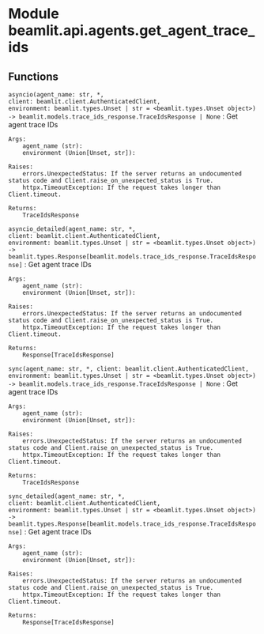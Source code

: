 Module beamlit.api.agents.get_agent_trace_ids
=============================================

Functions
---------

`asyncio(agent_name: str, *, client: beamlit.client.AuthenticatedClient, environment: beamlit.types.Unset | str = <beamlit.types.Unset object>) ‑> beamlit.models.trace_ids_response.TraceIdsResponse | None`
:   Get agent trace IDs
    
    Args:
        agent_name (str):
        environment (Union[Unset, str]):
    
    Raises:
        errors.UnexpectedStatus: If the server returns an undocumented status code and Client.raise_on_unexpected_status is True.
        httpx.TimeoutException: If the request takes longer than Client.timeout.
    
    Returns:
        TraceIdsResponse

`asyncio_detailed(agent_name: str, *, client: beamlit.client.AuthenticatedClient, environment: beamlit.types.Unset | str = <beamlit.types.Unset object>) ‑> beamlit.types.Response[beamlit.models.trace_ids_response.TraceIdsResponse]`
:   Get agent trace IDs
    
    Args:
        agent_name (str):
        environment (Union[Unset, str]):
    
    Raises:
        errors.UnexpectedStatus: If the server returns an undocumented status code and Client.raise_on_unexpected_status is True.
        httpx.TimeoutException: If the request takes longer than Client.timeout.
    
    Returns:
        Response[TraceIdsResponse]

`sync(agent_name: str, *, client: beamlit.client.AuthenticatedClient, environment: beamlit.types.Unset | str = <beamlit.types.Unset object>) ‑> beamlit.models.trace_ids_response.TraceIdsResponse | None`
:   Get agent trace IDs
    
    Args:
        agent_name (str):
        environment (Union[Unset, str]):
    
    Raises:
        errors.UnexpectedStatus: If the server returns an undocumented status code and Client.raise_on_unexpected_status is True.
        httpx.TimeoutException: If the request takes longer than Client.timeout.
    
    Returns:
        TraceIdsResponse

`sync_detailed(agent_name: str, *, client: beamlit.client.AuthenticatedClient, environment: beamlit.types.Unset | str = <beamlit.types.Unset object>) ‑> beamlit.types.Response[beamlit.models.trace_ids_response.TraceIdsResponse]`
:   Get agent trace IDs
    
    Args:
        agent_name (str):
        environment (Union[Unset, str]):
    
    Raises:
        errors.UnexpectedStatus: If the server returns an undocumented status code and Client.raise_on_unexpected_status is True.
        httpx.TimeoutException: If the request takes longer than Client.timeout.
    
    Returns:
        Response[TraceIdsResponse]